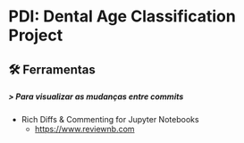 # PDI: Dental Age Classification Project

## 🛠️ Ferramentas

##### > Para visualizar as mudanças entre commits

* Rich Diffs & Commenting for Jupyter Notebooks
    * https://www.reviewnb.com


